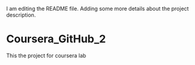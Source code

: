 I am editing the README file. Adding some more details about the project description.
# Coursera_GitHub_2
This the project for coursera lab
